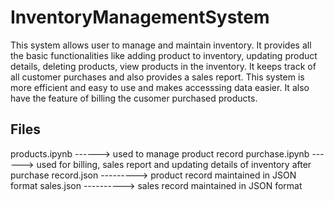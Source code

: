 # InventoryManagementSystem
This system allows user to manage and maintain inventory.
It provides all the basic functionalities like adding product to inventory, updating product details, deleting products, view products in the inventory. It keeps track of all customer purchases and also provides a sales report. This system is more efficient and easy to use and makes accesssing data easier. It also have the feature of billing the cusomer purchased products.
## Files
products.ipynb ------> used to manage product record
purchase.ipynb ------> used for billing, sales report and updating details of inventory after purchase
record.json ---------> product record maintained in JSON format
sales.json ----------> sales record maintained in JSON format
